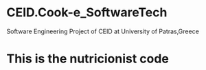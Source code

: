 # CEID.Cook-e_SoftwareTech
Software Engineering Project of CEID at University of Patras,Greece

# This is the nutricionist code
